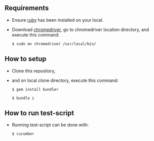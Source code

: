 ## Requirements

- Ensure [ruby](https://github.com/rbenv/rbenv#installation) has been installed on your local.
- Download [chromedriver](https://chromedriver.chromium.org/), go to chromedriver location directory, and execute this command:

  ```
  $ sudo mv chromedriver /usr/local/bin/
  ```
  
## How to setup

- Clone this repository,
- and on local clone directory, execute this command:

  ```
  $ gem install bundler
  ```
  
  ```
  $ bundle i
  ```

## How to run test-script

- Running test-script can be done with:

  ```
  $ cucumber
  ```